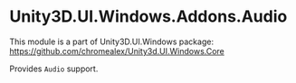 # Unity3D.UI.Windows.Addons.Audio

This module is a part of Unity3D.UI.Windows package:
https://github.com/chromealex/Unity3d.UI.Windows.Core

Provides `Audio` support.
